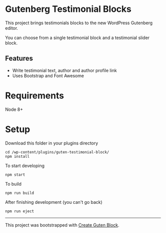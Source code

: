 # Gutenberg Testimonial Blocks

This project brings testimonials blocks to the new WordPress Gutenberg editor.

You can choose from a single testimonial block and a testimonial slider block.

## Features

- Write testimonial text, author and author profile link
- Uses Bootstrap and Font Awesome

# Requirements

Node 8+

# Setup

Download this folder in your plugins directory

```
cd /wp-content/plugins/guten-testimonial-block/
npm install
```
To start developing
```
npm start
```

To build
```
npm run build
```

After finishing development (you can't go back)
```
npm run eject
```

---

This project was bootstrapped with [Create Guten Block](https://github.com/ahmadawais/create-guten-block).
